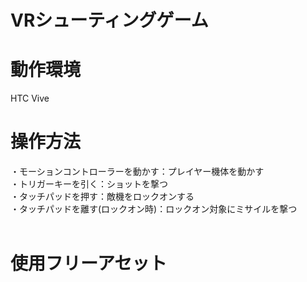 # VRシューティングゲーム

# 動作環境
HTC Vive<br>

# 操作方法<br>
・モーションコントローラーを動かす：プレイヤー機体を動かす<br>
・トリガーキーを引く：ショットを撃つ<br>
・タッチパッドを押す：敵機をロックオンする<br>
・タッチパッドを離す(ロックオン時)：ロックオン対象にミサイルを撃つ<br>
<br>
# 使用フリーアセット
